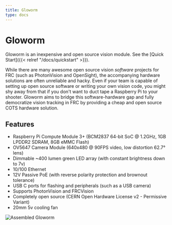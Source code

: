 ```yaml
---
title: Gloworm
type: docs
---
```


# Gloworm

Gloworm is an inexpensive and open source vision module. See the [Quick Start]({{< relref "/docs/quickstart" >}}).

While there are many awesome open source vision _software_ projects for FRC (such as PhotonVision and OpenSight), the accompanying hardware solutions are often unreliable and hacky. Even if your team is capable of setting up open source software or writing your own vision code, you might shy away from that if you don't want to duct tape a Raspberry Pi to your shooter. Gloworm aims to bridge this software-hardware gap and fully democratize vision tracking in FRC by providing a cheap and open source COTS hardware solution.

## Features

* Raspberry Pi Compute Module 3+ (BCM2837 64-bit SoC @ 1.2GHz, 1GB LPDDR2 SDRAM, 8GB eMMC Flash)
* OV5647 Camera Module (640x480 @ 90FPS video, low distortion 62.7° lens)
* Dimmable ~400 lumen green LED array (with constant brightness down to 7v)
* 10/100 Ethernet
* 12V Passive PoE (with reverse polarity protection and brownout tolerance)
* USB C ports for flashing and peripherals (such as a USB camera)
* Supports PhotonVision and FRCVision
* Completely open source (CERN Open Hardware License v2 - Permissive Variant)
* 20mm 5v cooling fan

![Assembled Gloworm](/gloworm.png)